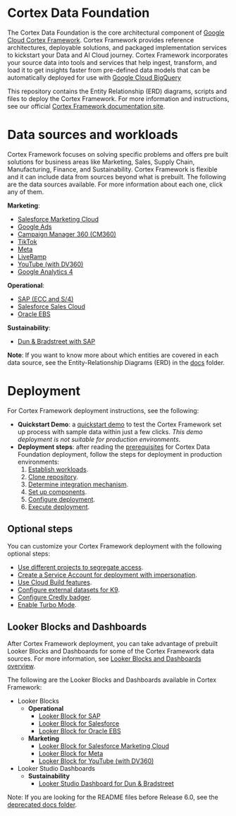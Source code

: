 # Cortex Data Foundation

The Cortex Data Foundation is the core architectural component of
[Google Cloud Cortex Framework](https://cloud.google.com/solutions/cortex).
Cortex Framework provides reference architectures, deployable solutions, and
packaged implementation services to kickstart your Data and AI Cloud journey.
Cortex Framework incorporates your source data into tools and services that help ingest,
transform, and load it to get insights faster from pre-defined data models that can be automatically
deployed for use with [Google Cloud BigQuery](https://cloud.google.com/bigquery)

This repository contains the Entity Relationship (ERD) diagrams, scripts and files
to deploy the Cortex Framework. For more information and instructions, see our
official [Cortex Framework documentation site](https://cloud.google.com/cortex/docs).

# Data sources and workloads

Cortex Framework focuses on solving specific problems and offers pre built solutions
for business areas like Marketing, Sales, Supply Chain, Manufacturing, Finance, and Sustainability.
Cortex Framework is flexible and it can include data from sources beyond what is prebuilt.
The following are the data sources available. For more information about each one, click any
of them.

**Marketing**:

*   [Salesforce Marketing Cloud](https://cloud.google.com/cortex/docs/marketing-salesforce)
*   [Google Ads](https://cloud.google.com/cortex/docs/marketing-googleads)
*   [Campaign Manager 360 (CM360)](https://cloud.google.com/cortex/docs/marketing-cm360)
*   [TikTok](https://cloud.google.com/cortex/docs/marketing-tiktok)
*   [Meta](https://cloud.google.com/cortex/docs/marketing-meta)
*   [LiveRamp](https://cloud.google.com/cortex/docs/marketing-liveramp)
*   [YouTube (with DV360)](https://cloud.google.com/cortex/docs/marketing-dv360)
*   [Google Analytics 4](https://cloud.google.com/cortex/docs/marketing-google-analytics)

**Operational**:

*   [SAP (ECC and S/4)](https://cloud.google.com/cortex/docs/operational-sap)
*   [Salesforce Sales Cloud](https://cloud.google.com/cortex/docs/operational-salesforce)
*   [Oracle EBS](https://cloud.google.com/cortex/docs/operational-oracle-ebs)

**Sustainability**:

*   [Dun & Bradstreet with SAP](https://cloud.google.com/cortex/docs/dun-and-bradstreet)

**Note**: If you want to know more about which entities are covered in each data source, see the
Entity-Relationship Diagrams (ERD) in the [docs](https://github.com/GoogleCloudPlatform/cortex-data-foundation/tree/main/docs) folder.

# Deployment

For Cortex Framework deployment instructions, see the following:

*   **Quickstart Demo**: a [quickstart demo](https://cloud.google.com/cortex/docs/quickstart-demo) to
test the Cortex Framework set up process with sample data within just a few clicks. *This demo deployment
is not suitable for production environments*.
*   **Deployment steps**: after reading the [prerequisites](https://cloud.google.com/cortex/docs/prerequisites) for Cortex Data Foundation deployment, follow the steps for deployment in production environments:
    1. [Establish workloads](https://cloud.google.com/cortex/docs/deployment-step-one).
    2. [Clone repository](https://cloud.google.com/cortex/docs/deployment-step-two).
    3. [Determine integration mechanism](https://cloud.google.com/cortex/docs/deployment-step-three).
    4. [Set up components](https://cloud.google.com/cortex/docs/deployment-step-four).
    5. [Configure deployment](https://cloud.google.com/cortex/docs/deployment-step-five).
    6. [Execute deployment](https://cloud.google.com/cortex/docs/deployment-step-six).

## Optional steps

You can customize your Cortex Framework deployment with the following optional steps:

*   [Use different projects to segregate access](https://cloud.google.com//cortex/docs/optional-step-segregate-access).
*   [Create a Service Account for deployment with impersonation](https://cloud.google.com//cortex/docs/optional-step-deployment-with-impersonation).
*   [Use Cloud Build features](https://cloud.google.com//cortex/docs/optional-step-cloud-build-features).
*   [Configure external datasets for K9](https://cloud.google.com//cortex/docs/optional-step-external-datasets).
*   [Configure Credly badger](https://cloud.google.com//cortex/docs/optional-step-credly-badger).
*   [Enable Turbo Mode](https://cloud.google.com/cortex/docs/optional-step-turbo-mode).

## Looker Blocks and Dashboards

After Cortex Framework deployment, you can take advantage of prebuilt Looker Blocks and Dashboards for some of the Cortex Framework data sources.
For more information, see [Looker Blocks and Dashboards overview](https://cloud.google.com/cortex/docs/looker-block-overview).

The following are the Looker Blocks and Dashboards available in Cortex Framework:

* Looker Blocks
    *   **Operational**
        *   [Looker Block for SAP](https://cloud.google.com/cortex/docs/looker-block-sap)
        *   [Looker Block for Salesforce](https://cloud.google.com/cortex/docs/looker-block-salesforce)
        *   [Looker Block for Oracle EBS](https://cloud.google.com/cortex/docs/looker-block-oracle-ebs)
    *   **Marketing**
        *   [Looker Block for Salesforce Marketing Cloud](https://cloud.google.com/cortex/docs/looker-block-salesforce-marketing)
        *   [Looker Block for Meta](https://cloud.google.com/cortex/docs/looker-block-meta)
        *   [Looker Block for YouTube (with DV360)](https://cloud.google.com/cortex/docs/looker-block-youtube)
* Looker Studio Dashboards
    *   **Sustainability**
        *   [Looker Studio Dashboard for Dun & Bradstreet](https://cloud.google.com/cortex/docs/looker-dashboard-dun-and-bradstreet)

Note: If you are looking for the README files before Release 6.0, see the
[deprecated docs folder](https://github.com/GoogleCloudPlatform/cortex-data-foundation/tree/main/docs/deprecated).
